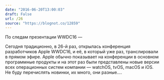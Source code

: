 ```yaml
---
date: "2016-06-20T13:00:03"
draft: False
url: /26
source: "https://blognot.co/12859"
---
```


По следам презентации WWDC16 — 

Сегодня традиционно, в 26-й раз, открылась конференция разработчиков Apple WWDC16, и её, в который уже раз, транслировали в прямом эфире. Apple обычно показывает на конференции в основном программные продукты и на этот раз были представлены новые версии всех операционных систем компании — watchOS, tvOS, macOS и iOS. Не буду перечислять новинки, их много, они разные....
